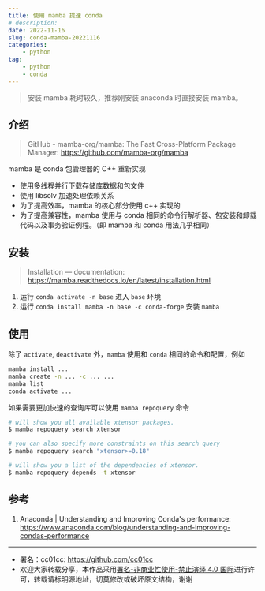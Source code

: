 ```yaml
---
title: 使用 mamba 提速 conda
# description: 
date: 2022-11-16
slug: conda-mamba-20221116
categories:
    - python
tag:
    - python
    - conda
---
```


> 安装 mamba 耗时较久，推荐刚安装 anaconda 时直接安装 mamba。

## 介绍

> GitHub - mamba-org/mamba: The Fast Cross-Platform Package Manager: <https://github.com/mamba-org/mamba>

mamba 是 conda 包管理器的 C++ 重新实现

- 使用多线程并行下载存储库数据和包文件
- 使用 libsolv 加速处理依赖关系
- 为了提高效率，mamba 的核心部分使用 c++ 实现的
- 为了提高兼容性，mamba 使用与 conda 相同的命令行解析器、包安装和卸载代码以及事务验证例程。（即 mamba 和 conda 用法几乎相同）

## 安装

> Installation — documentation: <https://mamba.readthedocs.io/en/latest/installation.html>

1. 运行 `conda activate -n base` 进入 `base` 环境
2. 运行 `conda install mamba -n base -c conda-forge` 安装 `mamba`

## 使用

除了 `activate`, `deactivate` 外，`mamba` 使用和 `conda` 相同的命令和配置，例如

```bash
mamba install ...
mamba create -n ... -c ... ...
mamba list
conda activate ...
```

如果需要更加快速的查询库可以使用 `mamba repoquery` 命令

```bash
# will show you all available xtensor packages.
$ mamba repoquery search xtensor

# you can also specify more constraints on this search query
$ mamba repoquery search "xtensor>=0.18"

# will show you a list of the dependencies of xtensor.
$ mamba repoquery depends -t xtensor
```

## 参考

1. Anaconda | Understanding and Improving Conda's performance: <https://www.anaconda.com/blog/understanding-and-improving-condas-performance>

---

- 署名：cc01cc: <https://github.com/cc01cc>
- 欢迎大家转载分享，本作品采用[署名-非商业性使用-禁止演绎 4.0 国际](https://creativecommons.org/licenses/by-nc-nd/4.0/)进行许可，转载请标明源地址，切莫修改或破坏原文结构，谢谢
